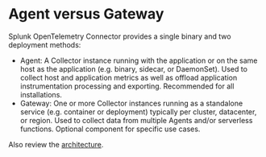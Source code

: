 # Agent versus Gateway

Splunk OpenTelemetry Connector provides a single binary and two deployment methods:

- Agent: A Collector instance running with the application or on the same host
  as the application (e.g. binary, sidecar, or DaemonSet). Used to collect host
  and application metrics as well as offload application instrumentation
  processing and exporting. Recommended for all installations.
- Gateway: One or more Collector instances running as a standalone service
  (e.g. container or deployment) typically per cluster, datacenter, or region.
  Used to collect data from multiple Agents and/or serverless functions.
  Optional component for specific use cases.

Also review the [architecture](architecture.md).
